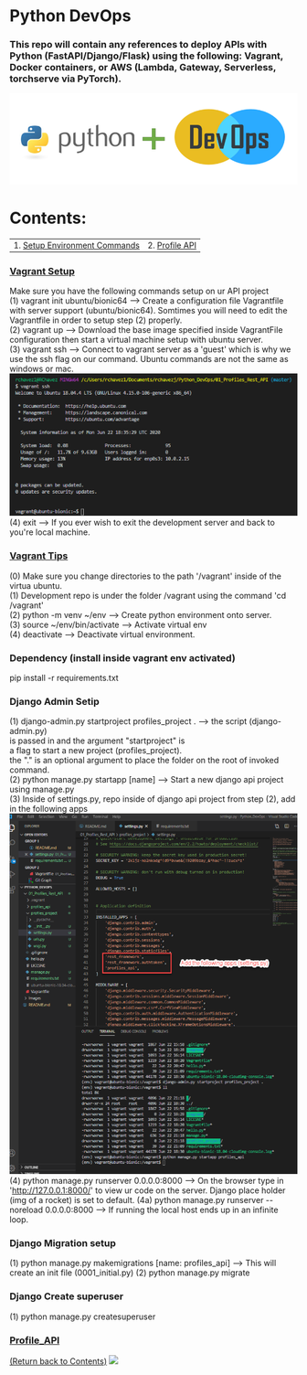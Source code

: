 # Python DevOps

### This repo will contain any references to deploy APIs with Python (FastAPI/Django/Flask) using the following: Vagrant, Docker containers, or AWS (Lambda, Gateway, Serverless, torchserve via PyTorch).

![alt text](https://github.com/rchavezj/Pyhon_DevOps/blob/master/Images/Python_DevOps.PNG)

# Contents:

|                                         |                                |
| --------------------------------------- | ------------------------------ |
| 1. [Setup Environment Commands](#Setup) | 2. [Profile API](#Profile_API) |

### [Vagrant Setup](#)

Make sure you have the following commands setup on ur API project </br>
(1) vagrant init ubuntu/bionic64 --> Create a configuration file Vagrantfile with server support (ubuntu/bionic64). Somtimes you will need to edit the Vagrantfile in order to setup step (2) properly. </br>
(2) vagrant up --> Download the base image specified inside VagrantFile configuration then start a virtual machine setup with ubuntu server. </br>
(3) vagrant ssh --> Connect to vagrant server as a 'guest' which is why we use the ssh flag on our command. Ubuntu commands are not the same as windows or mac. </br>
![alt text](https://github.com/rchavezj/Pyhon_DevOps/blob/master/Images/vagrantSSH.png) </br>
(4) exit --> If you ever wish to exit the development server and back to you're local machine.

### [Vagrant Tips](#)

(0) Make sure you change directories to the path '/vagrant' inside of the virtua ubuntu. </br>
(1) Development repo is under the folder /vagrant using the command 'cd /vagrant' </br>
(2) python -m venv ~/env --> Create python environment onto server. </br>
(3) source ~/env/bin/activate --> Activate virtual env </br>
(4) deactivate --> Deactivate virtual environment.
</br>

### Dependency (install inside vagrant env activated)

pip install -r requirements.txt </br>

### Django Admin Setip

(1) django-admin.py startproject profiles_project . --> the script (django-admin.py) </br>
is passed in and the argument "startproject" is </br>
a flag to start a new project (profiles_project). </br>
the "." is an optional argument to place the folder on the root of invoked command. </br>
(2) python manage.py startapp [name] --> Start a new django api project using manage.py</br>
(3) Inside of settings.py, repo inside of django api project from step (2), add in the following apps </br>
![alt text](https://github.com/rchavezj/Pyhon_DevOps/blob/master/Images/settings.png)
(4) python manage.py runserver 0.0.0.0:8000 --> On the browser type in 'http://127.0.0.1:8000/' to view ur code on the server. Django place holder (img of a rocket) is set to default.
(4a) python manage.py runserver --noreload 0.0.0.0:8000 --> If running the local host ends up in an infinite loop. 

### Django Migration setup

(1) python manage.py makemigrations [name: profiles_api] --> This will create an init file (0001_initial.py)
(2) python manage.py migrate

### Django Create superuser

(1) python manage.py createsuperuser 

### [Profile_API](#)

[(Return back to Contents)](#Contents)
<img src="#" width="700">
